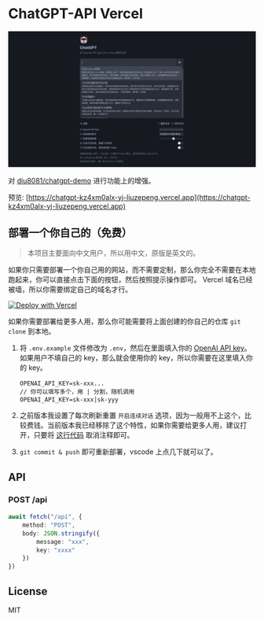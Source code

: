 # ChatGPT-API Vercel

![](assets/screenshot.png)

对 [diu8081/chatgpt-demo](https://github.com/ddiu8081/chatgpt-demo) 进行功能上的增强。

预览: [https://chatgpt-kz4xm0alx-yj-liuzepeng.vercel.app](https://chatgpt-kz4xm0alx-yj-liuzepeng.vercel.app)

## 部署一个你自己的（免费）

> 本项目主要面向中文用户，所以用中文，原版是英文的。

如果你只需要部署一个你自己用的网站，而不需要定制，那么你完全不需要在本地跑起来，你可以直接点击下面的按钮，然后按照提示操作即可。 Vercel 域名已经被墙，所以你需要绑定自己的域名才行。

[![Deploy with Vercel](https://vercel.com/button)](https://vercel.com/new/clone?repository-url=https://github.com/ourongxing/chatgpt-vercel)

如果你需要部署给更多人用，那么你可能需要将上面创建的你自己的仓库 `git clone` 到本地。

1. 将 `.env.example` 文件修改为 `.env`，然后在里面填入你的 [OpenAI API key](https://platform.openai.com/account/api-keys)。如果用户不填自己的 key，那么就会使用你的 key，所以你需要在这里填入你的 key。

    ```
    OPENAI_API_KEY=sk-xxx...
    // 你可以填写多个，用 | 分割，随机调用
    OPENAI_API_KEY=sk-xxx|sk-yyy
    ```
2. 之前版本我设置了每次刷新重置 `开启连续对话` 选项，因为一般用不上这个，比较费钱。当前版本我已经移除了这个特性，如果你需要给更多人用，建议打开，只要将 [这行代码](https://github.com/ourongxing/chatgpt-vercel/blob/main/src/components/Generator.tsx#LL53C10-L53C39) 取消注释即可。
3. `git commit & push` 即可重新部署，vscode 上点几下就可以了。

## API

### POST /api
```ts
await fetch("/api", {
    method: "POST",
    body: JSON.stringify({
        message: "xxx",
        key: "xxxx"
    })
})
```
## License

MIT

